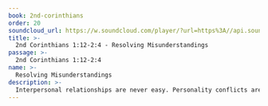 ```yaml
---
book: 2nd-corinthians
order: 20
soundcloud_url: https://w.soundcloud.com/player/?url=https%3A//api.soundcloud.com/tracks/
title: >-
  2nd Corinthians 1:12-2:4 - Resolving Misunderstandings
passage: >-
  2nd Corinthians 1:12-2:4
name: >-
  Resolving Misunderstandings
description: >-
  Interpersonal relationships are never easy. Personality conflicts are common even among Christian people. Paul gives five suggestions on how to get along with a difficult person in your life.
---
```


